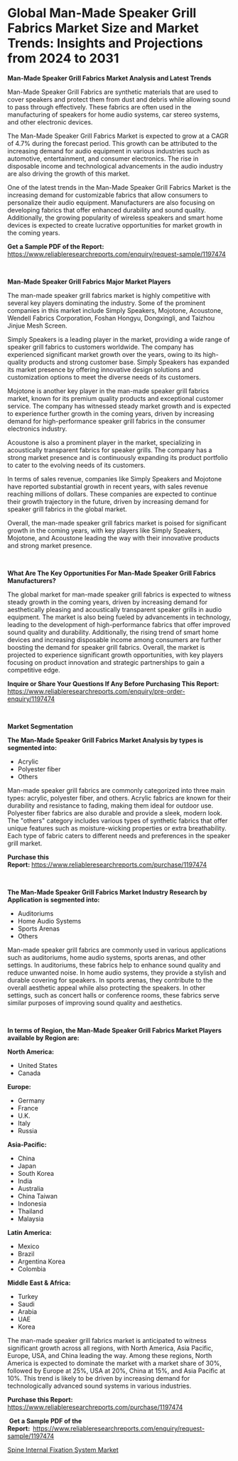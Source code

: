 <p><h1>Global Man-Made Speaker Grill Fabrics Market Size and Market Trends: Insights and Projections from 2024 to 2031</h1></p><p><strong>Man-Made Speaker Grill Fabrics Market Analysis and Latest Trends</strong></p>
<p><p>Man-Made Speaker Grill Fabrics are synthetic materials that are used to cover speakers and protect them from dust and debris while allowing sound to pass through effectively. These fabrics are often used in the manufacturing of speakers for home audio systems, car stereo systems, and other electronic devices.</p><p>The Man-Made Speaker Grill Fabrics Market is expected to grow at a CAGR of 4.7% during the forecast period. This growth can be attributed to the increasing demand for audio equipment in various industries such as automotive, entertainment, and consumer electronics. The rise in disposable income and technological advancements in the audio industry are also driving the growth of this market.</p><p>One of the latest trends in the Man-Made Speaker Grill Fabrics Market is the increasing demand for customizable fabrics that allow consumers to personalize their audio equipment. Manufacturers are also focusing on developing fabrics that offer enhanced durability and sound quality. Additionally, the growing popularity of wireless speakers and smart home devices is expected to create lucrative opportunities for market growth in the coming years.</p></p>
<p><strong>Get a Sample PDF of the Report:&nbsp;</strong> <a href="https://www.reliableresearchreports.com/enquiry/request-sample/1197474">https://www.reliableresearchreports.com/enquiry/request-sample/1197474</a></p>
<p>&nbsp;</p>
<p><strong>Man-Made Speaker Grill Fabrics Major Market Players</strong></p>
<p><p>The man-made speaker grill fabrics market is highly competitive with several key players dominating the industry. Some of the prominent companies in this market include Simply Speakers, Mojotone, Acoustone, Wendell Fabrics Corporation, Foshan Hongyu, Dongxingli, and Taizhou Jinjue Mesh Screen.</p><p>Simply Speakers is a leading player in the market, providing a wide range of speaker grill fabrics to customers worldwide. The company has experienced significant market growth over the years, owing to its high-quality products and strong customer base. Simply Speakers has expanded its market presence by offering innovative design solutions and customization options to meet the diverse needs of its customers.</p><p>Mojotone is another key player in the man-made speaker grill fabrics market, known for its premium quality products and exceptional customer service. The company has witnessed steady market growth and is expected to experience further growth in the coming years, driven by increasing demand for high-performance speaker grill fabrics in the consumer electronics industry.</p><p>Acoustone is also a prominent player in the market, specializing in acoustically transparent fabrics for speaker grills. The company has a strong market presence and is continuously expanding its product portfolio to cater to the evolving needs of its customers.</p><p>In terms of sales revenue, companies like Simply Speakers and Mojotone have reported substantial growth in recent years, with sales revenue reaching millions of dollars. These companies are expected to continue their growth trajectory in the future, driven by increasing demand for speaker grill fabrics in the global market.</p><p>Overall, the man-made speaker grill fabrics market is poised for significant growth in the coming years, with key players like Simply Speakers, Mojotone, and Acoustone leading the way with their innovative products and strong market presence.</p></p>
<p>&nbsp;</p>
<p><strong>What Are The Key Opportunities For Man-Made Speaker Grill Fabrics Manufacturers?</strong></p>
<p><p>The global market for man-made speaker grill fabrics is expected to witness steady growth in the coming years, driven by increasing demand for aesthetically pleasing and acoustically transparent speaker grills in audio equipment. The market is also being fueled by advancements in technology, leading to the development of high-performance fabrics that offer improved sound quality and durability. Additionally, the rising trend of smart home devices and increasing disposable income among consumers are further boosting the demand for speaker grill fabrics. Overall, the market is projected to experience significant growth opportunities, with key players focusing on product innovation and strategic partnerships to gain a competitive edge.</p></p>
<p><strong>Inquire or Share Your Questions If Any Before Purchasing This Report:</strong> <a href="https://www.reliableresearchreports.com/enquiry/pre-order-enquiry/1197474">https://www.reliableresearchreports.com/enquiry/pre-order-enquiry/1197474</a></p>
<p>&nbsp;</p>
<p><strong>Market Segmentation</strong></p>
<p><strong>The Man-Made Speaker Grill Fabrics Market Analysis by types is segmented into:</strong></p>
<p><ul><li>Acrylic</li><li>Polyester fiber</li><li>Others</li></ul></p>
<p><p>Man-made speaker grill fabrics are commonly categorized into three main types: acrylic, polyester fiber, and others. Acrylic fabrics are known for their durability and resistance to fading, making them ideal for outdoor use. Polyester fiber fabrics are also durable and provide a sleek, modern look. The "others" category includes various types of synthetic fabrics that offer unique features such as moisture-wicking properties or extra breathability. Each type of fabric caters to different needs and preferences in the speaker grill market.</p></p>
<p><strong>Purchase this Report:&nbsp;</strong><a href="https://www.reliableresearchreports.com/purchase/1197474">https://www.reliableresearchreports.com/purchase/1197474</a></p>
<p>&nbsp;</p>
<p><strong>The Man-Made Speaker Grill Fabrics Market Industry Research by Application is segmented into:</strong></p>
<p><ul><li>Auditoriums</li><li>Home Audio Systems</li><li>Sports Arenas</li><li>Others</li></ul></p>
<p><p>Man-made speaker grill fabrics are commonly used in various applications such as auditoriums, home audio systems, sports arenas, and other settings. In auditoriums, these fabrics help to enhance sound quality and reduce unwanted noise. In home audio systems, they provide a stylish and durable covering for speakers. In sports arenas, they contribute to the overall aesthetic appeal while also protecting the speakers. In other settings, such as concert halls or conference rooms, these fabrics serve similar purposes of improving sound quality and aesthetics.</p></p>
<p>&nbsp;</p>
<p><strong>In terms of Region, the Man-Made Speaker Grill Fabrics Market Players available by Region are:</strong></p>
<p>
    <p> <strong> North America: </strong>
        <ul>
            <li>United States</li>
            <li>Canada</li>
        </ul>
        </p> 
    <p> <strong> Europe: </strong>
        <ul>
            <li>Germany</li>
            <li>France</li>
            <li>U.K.</li>
            <li>Italy</li>
            <li>Russia</li>
        </ul>
        </p> 
    <p> <strong> Asia-Pacific: </strong>
        <ul>
            <li>China</li>
            <li>Japan</li>
            <li>South Korea</li>
            <li>India</li>
            <li>Australia</li>
            <li>China Taiwan</li>
            <li>Indonesia</li>
            <li>Thailand</li>
            <li>Malaysia</li>
        </ul>
        </p> 
    <p> <strong> Latin America: </strong>
        <ul>
            <li>Mexico</li>
            <li>Brazil</li>
            <li>Argentina Korea</li>
            <li>Colombia</li>
        </ul>
        </p> 
    <p> <strong> Middle East & Africa: </strong>
        <ul>
            <li>Turkey</li>
            <li>Saudi</li>
            <li>Arabia</li>
            <li>UAE</li>
            <li>Korea</li>
        </ul>
    </p>
    </p>
<p><p>The man-made speaker grill fabrics market is anticipated to witness significant growth across all regions, with North America, Asia Pacific, Europe, USA, and China leading the way. Among these regions, North America is expected to dominate the market with a market share of 30%, followed by Europe at 25%, USA at 20%, China at 15%, and Asia Pacific at 10%. This trend is likely to be driven by increasing demand for technologically advanced sound systems in various industries.</p></p>
<p><strong>Purchase this Report: </strong><a href="https://www.reliableresearchreports.com/purchase/1197474">https://www.reliableresearchreports.com/purchase/1197474</a></p>
<p>&nbsp;<strong>Get a Sample PDF of the Report:&nbsp;&nbsp;</strong><a href="https://www.reliableresearchreports.com/enquiry/request-sample/1197474">https://www.reliableresearchreports.com/enquiry/request-sample/1197474</a></p>
<p><strong></strong></p>
<p><p><a href="https://sulfuric-clavicle-d39.notion.site/Spine-Internal-Fixation-System-Market-Share-Market-New-Trends-Analysis-Report-By-Type-By-Applicat-0fe751d5b86444e7b6badd3ced59b745">Spine Internal Fixation System Market</a></p></p>